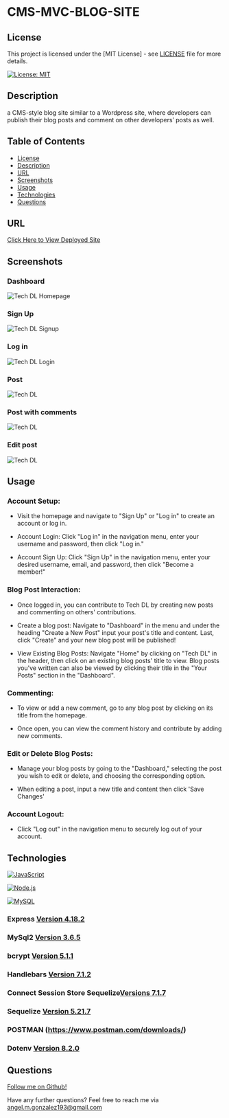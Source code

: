 # CMS-MVC-BLOG-SITE

## License

This project is licensed under the [MIT License] - see [LICENSE](LICENSE) file for more details.

[![License: MIT](https://img.shields.io/badge/License-MIT-yellow.svg)](https://opensource.org/licenses/MIT)

## Description

a CMS-style blog site similar to a Wordpress site, where developers can publish their blog posts and comment on other developers’ posts as well.

## Table of Contents

- [License](#license)
- [Description](#description)
- [URL](#URL)
- [Screenshots](#screenshots)
- [Usage](#usage)
- [Technologies](#technologies)
- [Questions](#questions)

## URL

[Click Here to View Deployed Site](https://techdl-blog-6e06e8958df7.herokuapp.com/)

## Screenshots

### Dashboard

![Tech DL Homepage](./media/dashboard.png)

### Sign Up 

![Tech DL Signup](./media/sign-up.png)

### Log in

![Tech DL Login](./media/login.png)

### Post

![Tech DL](./media/create-post.png)

### Post with comments

![Tech DL](./media/post-w:-comment.png)

### Edit post

![Tech DL](./media/post-edit.png)

## Usage

### Account Setup:

- Visit the homepage and navigate to "Sign Up" or "Log in" to create an account or log in.

- Account Login: Click "Log in" in the navigation menu, enter your username and password, then click "Log in."

- Account Sign Up: Click "Sign Up" in the navigation menu, enter your desired username, email, and password, then click "Become a member!"

### Blog Post Interaction:

- Once logged in, you can contribute to Tech DL by creating new posts and commenting on others' contributions.

- Create a blog post: Navigate to "Dashboard" in the menu and under the heading "Create a New Post" input your post's title and content.  Last, click "Create" and your new blog post will be published!

- View Existing Blog Posts: Navigate "Home" by clicking on "Tech DL" in the header, then click on an existing blog posts' title to view.  Blog posts you've written can also be viewed by clicking their title in the "Your Posts" section in the "Dashboard".

### Commenting:

- To view or add a new comment, go to any blog post by clicking on its title from the homepage.

- Once open, you can view the comment history and contribute by adding new comments.

### Edit or Delete Blog Posts:

- Manage your blog posts by going to the "Dashboard," selecting the post you wish to edit or delete, and choosing the corresponding option.

- When editing a post, input a new title and content then click 'Save Changes'

### Account Logout:

- Click "Log out" in the navigation menu to securely log out of your account.

## Technologies

[![JavaScript](https://img.shields.io/badge/JavaScript-ES6-yellow?style=for-the-badge&logo=javascript)](https://developer.mozilla.org/en-US/docs/Web/JavaScript)

[![Node.js](https://img.shields.io/badge/Node.js-43853D?style=for-the-badge&logo=node.js&logoColor=white)](https://nodejs.org/)

[![MySQL](https://img.shields.io/badge/MySQL-8.0-blue.svg)](https://www.mysql.com/)


### Express [Version 4.18.2](https://expressjs.com/)

### MySql2 [Version 3.6.5](https://www.npmjs.com/package/mysql2)

### bcrypt [Version 5.1.1](https://www.npmjs.com/package/bcrypt)

### Handlebars [Version 7.1.2](https://www.npmjs.com/package/express-handlebars)

### Connect Session Store Sequelize[Versions 7.1.7](https://www.npmjs.com/package/connect-session-sequelize)

### Sequelize [Version 5.21.7](https://sequelize.org/)

### POSTMAN (https://www.postman.com/downloads/)

### Dotenv [Version 8.2.0](https://www.npmjs.com/package/dotenv)

## Questions

[Follow me on Github!](https://github.com/Dossman-thomas)

Have any further questions? Feel free to reach me via angel.m.gonzalez193@gmail.com